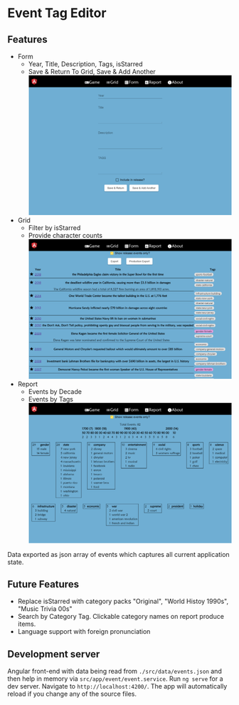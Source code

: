# Event Tag Editor

## Features
- Form
  - Year, Title, Description, Tags, isStarred
  - Save & Return To Grid, Save & Add Another
![Event Form](/docs/form.png)
- Grid
  - Filter by isStarred
  - Provide character counts
![Event Form](/docs/grid.png)
- Report
  - Events by Decade
  - Events by Tags
![Event Form](/docs/report.png)

Data exported as json array of events which captures all current application state.


## Future Features
- Replace isStarred with category packs "Original", "World Histoy 1990s", "Music Trivia 00s"
- Search by Category Tag. Clickable category names on report produce items.
- Language support with foreign pronunciation

## Development server

Angular front-end with data being read from `./src/data/events.json` and then help in memory via `src/app/event/event.service`.
Run `ng serve` for a dev server. Navigate to `http://localhost:4200/`. The app will automatically reload if you change any of the source files.
